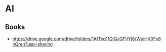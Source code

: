 # AI

## Books
- https://drive.google.com/drive/folders/1AfTxq11QjQJQFVYj8rWuiHK0Fx8hQren?usp=sharing  

